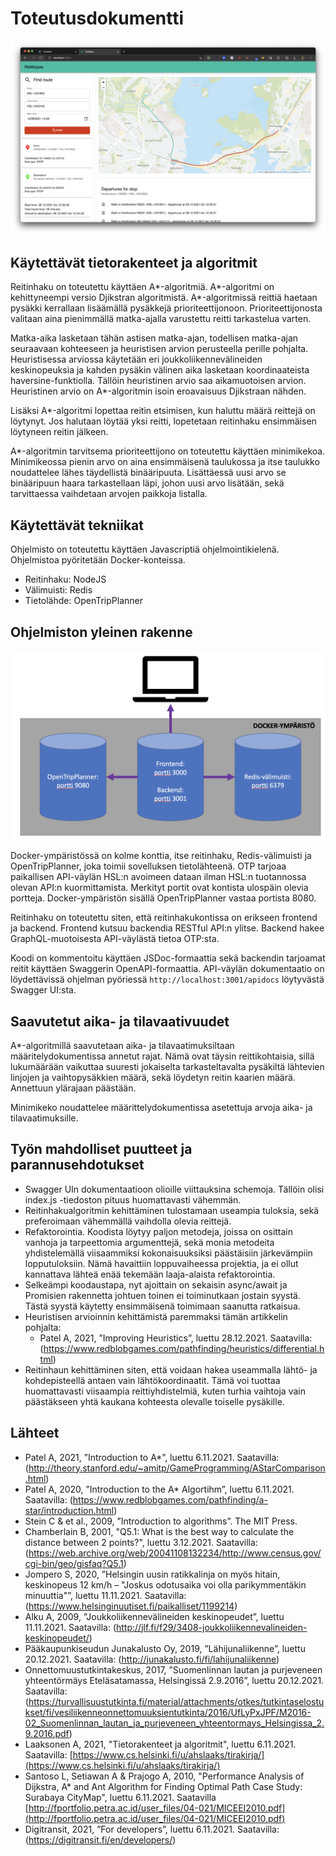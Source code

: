 # Toteutusdokumentti

![UI](./media/ui.png)

## Käytettävät tietorakenteet ja algoritmit

Reitinhaku on toteutettu käyttäen A\*-algoritmiä. A\*-algoritmi on kehittyneempi versio Djikstran algoritmistä. A\*-algoritmissä reittiä haetaan pysäkki kerrallaan lisäämällä pysäkkejä prioriteettijonoon. Prioriteettijonosta valitaan aina pienimmällä matka-ajalla varustettu reitti tarkastelua varten.

Matka-aika lasketaan tähän astisen matka-ajan, todellisen matka-ajan seuraavaan kohteeseen ja heuristisen arvion perusteella perille pohjalta. Heuristisessa arviossa käytetään eri joukkoliikennevälineiden keskinopeuksia ja kahden pysäkin välinen aika lasketaan koordinaateista haversine-funktiolla. Tällöin heuristinen arvio saa aikamuotoisen arvion. Heuristinen arvio on A\*-algoritmin isoin eroavaisuus Djikstraan nähden.

Lisäksi A\*-algoritmi lopettaa reitin etsimisen, kun haluttu määrä reittejä on löytynyt. Jos halutaan löytää yksi reitti, lopetetaan reitinhaku ensimmäisen löytyneen reitin jälkeen.

A\*-algoritmin tarvitsema prioriteettijono on toteutettu käyttäen minimikekoa. Minimikeossa pienin arvo on aina ensimmäisenä taulukossa ja itse taulukko noudattelee lähes täydellistä binääripuuta. Lisättäessä uusi arvo se binääripuun haara tarkastellaan läpi, johon uusi arvo lisätään, sekä tarvittaessa vaihdetaan arvojen paikkoja listalla.

## Käytettävät tekniikat

Ohjelmisto on toteutettu käyttäen Javascriptiä ohjelmointikielenä. Ohjelmistoa pyöritetään Docker-konteissa.

-   Reitinhaku: NodeJS
-   Välimuisti: Redis
-   Tietolähde: OpenTripPlanner

## Ohjelmiston yleinen rakenne

![env](./media/env.png)

Docker-ympäristössä on kolme konttia, itse reitinhaku, Redis-välimuisti ja OpenTripPlanner, joka toimii sovelluksen tietolähteenä. OTP tarjoaa paikallisen API-väylän HSL:n avoimeen dataan ilman HSL:n tuotannossa olevan API:n kuormittamista. Merkityt portit ovat kontista ulospäin olevia portteja. Docker-ympäristön sisällä OpenTripPlanner vastaa portista 8080.

Reitinhaku on toteutettu siten, että reitinhakukontissa on erikseen frontend ja backend. Frontend kutsuu backendia RESTful API:n ylitse. Backend hakee GraphQL-muotoisesta API-väylästä tietoa OTP:sta.

Koodi on kommentoitu käyttäen JSDoc-formaattia sekä backendin tarjoamat reitit käyttäen Swaggerin OpenAPI-formaattia. API-väylän dokumentaatio on löydettävissä ohjelman pyöriessä `http://localhost:3001/apidocs` löytyvästä Swagger UI:sta.

## Saavutetut aika- ja tilavaativuudet

A\*-algoritmillä saavutetaan aika- ja tilavaatimuksiltaan määritelydokumentissa annetut rajat. Nämä ovat täysin reittikohtaisia, sillä lukumäärään vaikuttaa suuresti jokaiselta tarkasteltavalta pysäkiltä lähtevien linjojen ja vaihtopysäkkien määrä, sekä löydetyn reitin kaarien määrä. Annettuun ylärajaan päästään.

Minimikeko noudattelee määrittelydokumentissa asetettuja arvoja aika- ja tilavaatimuksille.

## Työn mahdolliset puutteet ja parannusehdotukset

-   Swagger UIn dokumentaatioon olioille viittauksina schemoja. Tällöin olisi index.js -tiedoston pituus huomattavasti vähemmän.
-   Reitinhakualgoritmin kehittäminen tulostamaan useampia tuloksia, sekä preferoimaan vähemmällä vaihdolla olevia reittejä.
-   Refaktorointia. Koodista löytyy paljon metodeja, joissa on osittain vanhoja ja tarpeettomia argumenttejä, sekä monia metodeita yhdistelemällä viisaammiksi kokonaisuuksiksi päästäisiin järkevämpiin lopputuloksiin. Nämä havaittiin loppuvaiheessa projektia, ja ei ollut kannattava lähteä enää tekemään laaja-alaista refaktorointia.
-   Selkeämpi koodaustapa, nyt ajoittain on sekaisin async/await ja Promisien rakennetta johtuen toinen ei toiminutkaan jostain syystä. Tästä syystä käytetty ensimmäisenä toimimaan saanutta ratkaisua.
-   Heuristisen arvioinnin kehittämistä paremmaksi tämän artikkelin pohjalta:
    -   Patel A, 2021, ”Improving Heuristics”, luettu 28.12.2021. Saatavilla: (https://www.redblobgames.com/pathfinding/heuristics/differential.html)
-   Reitinhaun kehittäminen siten, että voidaan hakea useammalla lähtö- ja kohdepisteellä antaen vain lähtökoordinaatit. Tämä voi tuottaa huomattavasti viisaampia reittiyhdistelmiä, kuten turhia vaihtoja vain päästäkseen yhtä kaukana kohteesta olevalle toiselle pysäkille.

## Lähteet

-   Patel A, 2021, ”Introduction to A\*”, luettu 6.11.2021. Saatavilla: (http://theory.stanford.edu/~amitp/GameProgramming/AStarComparison.html)
-   Patel A, 2020, ”Introduction to the A\* Algortihm”, luettu 6.11.2021. Saatavilla: (https://www.redblobgames.com/pathfinding/a-star/introduction.html)
-   Stein C & et al., 2009, ”Introduction to algorithms”. The MIT Press.
-   Chamberlain B, 2001, "Q5.1: What is the best way to calculate the distance between 2 points?", luettu 3.12.2021. Saatavilla: (https://web.archive.org/web/20041108132234/http://www.census.gov/cgi-bin/geo/gisfaq?Q5.1)
-   Jompero S, 2020, ”Helsingin uusin ratikkalinja on myös hitain, keskinopeus 12 km/h – "Joskus odotusaika voi olla parikymmentäkin minuuttia"”, luettu 11.11.2021. Saatavilla: (https://www.helsinginuutiset.fi/paikalliset/1199214)
-   Alku A, 2009, ”Joukkoliikennevälineiden keskinopeudet”, luettu 11.11.2021. Saatavilla: (http://jlf.fi/f29/3408-joukkoliikennevalineiden-keskinopeudet/)
-   Pääkaupunkiseudun Junakalusto Oy, 2019, ”Lähijunaliikenne”, luettu 20.12.2021. Saatavilla: (http://junakalusto.fi/fi/lahijunaliikenne)
-   Onnettomuustutkintakeskus, 2017, ”Suomenlinnan lautan ja purjeveneen yhteentörmäys Eteläsatamassa, Helsingissä 2.9.2016”, luettu 20.12.2021. Saatavilla: (https://turvallisuustutkinta.fi/material/attachments/otkes/tutkintaselostukset/fi/vesiliikenneonnettomuuksientutkinta/2016/UfLyPxJPF/M2016-02_Suomenlinnan_lautan_ja_purjeveneen_yhteentormays_Helsingissa_2.9.2016.pdf)
-   Laaksonen A, 2021, "Tietorakenteet ja algoritmit", luettu 6.11.2021. Saatavilla: [https://www.cs.helsinki.fi/u/ahslaaks/tirakirja/](https://www.cs.helsinki.fi/u/ahslaaks/tirakirja/)
-   Santoso L, Setiawan A & Prajogo A, 2010, "Performance Analysis of Dijkstra, A\* and Ant Algorithm for Finding Optimal Path Case Study: Surabaya CityMap", luettu 6.11.2021. Saatavilla [http://fportfolio.petra.ac.id/user_files/04-021/MICEEI2010.pdf](http://fportfolio.petra.ac.id/user_files/04-021/MICEEI2010.pdf)
-   Digitransit, 2021, ”For developers”, luettu 6.11.2021. Saatavilla: (https://digitransit.fi/en/developers/)
